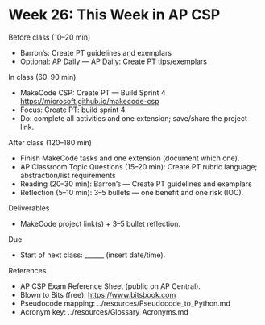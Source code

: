 # Week 26: This Week in AP CSP

Before class (10–20 min)
- Barron’s: Create PT guidelines and exemplars
- Optional: AP Daily — AP Daily: Create PT tips/exemplars

In class (60–90 min)
- MakeCode CSP: Create PT — Build Sprint 4
  https://microsoft.github.io/makecode-csp
- Focus: Create PT: build sprint 4
- Do: complete all activities and one extension; save/share the project link.

After class (120–180 min)
- Finish MakeCode tasks and one extension (document which one).
- AP Classroom Topic Questions (15–20 min): Create PT rubric language; abstraction/list requirements
- Reading (20–30 min): Barron’s — Create PT guidelines and exemplars
- Reflection (5–10 min): 3–5 bullets — one benefit and one risk (IOC).

Deliverables
- MakeCode project link(s) + 3–5 bullet reflection.

Due
- Start of next class: ______ (insert date/time).

References
- AP CSP Exam Reference Sheet (public on AP Central).
- Blown to Bits (free): https://www.bitsbook.com
- Pseudocode mapping: ../resources/Pseudocode_to_Python.md
- Acronym key: ../resources/Glossary_Acronyms.md
